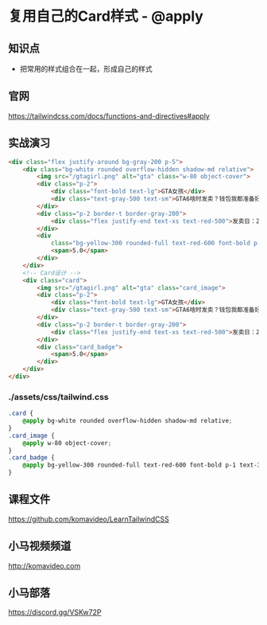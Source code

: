 复用自己的Card样式 - @apply
=========================

## 知识点

* 把常用的样式组合在一起，形成自己的样式

## 官网

https://tailwindcss.com/docs/functions-and-directives#apply

## 实战演习

```html
<div class="flex justify-around bg-gray-200 p-5">
    <div class="bg-white rounded overflow-hidden shadow-md relative">
        <img src="/gtagirl.png" alt="gta" class="w-80 object-cover">
        <div class="p-2">
            <div class="font-bold text-lg">GTA女孩</div>
            <div class="text-gray-500 text-sm">GTA6啥时发卖？钱包我都准备好了。</div>
        </div>
        <div class="p-2 border-t border-gray-200">
            <div class="flex justify-end text-xs text-red-500">发卖日：2013年9月17日</div>
        </div>
        <div
            class="bg-yellow-300 rounded-full text-red-600 font-bold p-1 text-3xl absolute top-0 ml-1 mt-1">
            <span>5.0</span>
        </div>
    </div>
    <!-- Card设计 -->
    <div class="card">
        <img src="/gtagirl.png" alt="gta" class="card_image">
        <div class="p-2">
            <div class="font-bold text-lg">GTA女孩</div>
            <div class="text-gray-500 text-sm">GTA6啥时发卖？钱包我都准备好了。</div>
        </div>
        <div class="p-2 border-t border-gray-200">
            <div class="flex justify-end text-xs text-red-500">发卖日：2013年9月17日</div>
        </div>
        <div class="card_badge">
            <span>5.0</span>
        </div>
    </div>
</div>
```

### ./assets/css/tailwind.css

```css
.card {
    @apply bg-white rounded overflow-hidden shadow-md relative;
}
.card_image {
    @apply w-80 object-cover;
}
.card_badge {
    @apply bg-yellow-300 rounded-full text-red-600 font-bold p-1 text-3xl absolute top-0 ml-1 mt-1;
}
```

## 课程文件

https://github.com/komavideo/LearnTailwindCSS

## 小马视频频道

http://komavideo.com

## 小马部落

https://discord.gg/VSKw72P
